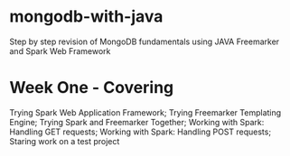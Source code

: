 # mongodb-with-java

Step by step revision of MongoDB fundamentals using JAVA Freemarker and Spark Web Framework

# Week One - Covering
Trying Spark Web Application Framework;
Trying Freemarker Templating Engine;
Trying Spark and Freemarker Together;
Working with Spark: Handling GET requests;
Working with Spark: Handling POST requests;
Staring work on a test project
